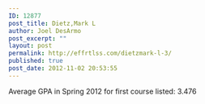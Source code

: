 ```yaml
---
ID: 12877
post_title: Dietz,Mark L
author: Joel DesArmo
post_excerpt: ""
layout: post
permalink: http://effrtlss.com/dietzmark-l-3/
published: true
post_date: 2012-11-02 20:53:55
---
```

<p>Average GPA in Spring 2012 for first course listed: 3.476</p>